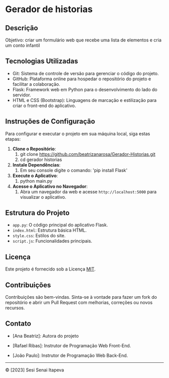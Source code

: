 # Gerador de historias


## Descrição


Objetivo: criar um formulário web que recebe uma lista de elementos e cria um conto infantil


## Tecnologias Utilizadas


- Git: Sistema de controle de versão para gerenciar o código do projeto.
- GitHub: Plataforma online para hospedar o repositório do projeto e facilitar a colaboração.
- Flask: Framework web em Python para o desenvolvimento do lado do servidor.
- HTML e CSS (Bootstrap): Linguagens de marcação e estilização para criar o front-end do aplicativo.


## Instruções de Configuração


Para configurar e executar o projeto em sua máquina local, siga estas etapas:


1. **Clone o Repositório**:
   1. git clone https://github.com/beatrizanarosa/Gerador-Historias.git
   2. cd gerador historias
2. **Instale Dependências**:
   1. Em seu console digite o comando: 'pip install Flask'
3. **Execute o Aplicativo**:
   1. python main.py
4. **Acesse o Aplicativo no Navegador**:
   1. Abra um navegador da web e acesse `http://localhost:5000` para visualizar o aplicativo.


## Estrutura do Projeto


- `app.py`: O código principal do aplicativo Flask.
- `index.html`: Estrutura básica HTML.
- `style.css`: Estilos do site.
- `script.js`: Funcionalidades principais.


## Licença


Este projeto é fornecido sob a Licença [MIT](LICENSE).


## Contribuições


Contribuições são bem-vindas. Sinta-se à vontade para fazer um fork do repositório e abrir um Pull Request com melhorias, correções ou novos recursos.


## Contato
- [Ana Beatriz]: Autora do projeto

- [Rafael Ribas]: Instrutor de Programação Web Front-End.


- [João Paulo]: Instrutor de Programação Web Back-End.


---


© [2023] Sesi Senai Itapeva
